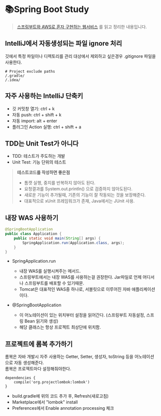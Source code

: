 # 📚Spring Boot Study
> [스프링부트와 AWS로 혼자 구현하는 웹서비스](http://www.kyobobook.co.kr/product/detailViewKor.laf?ejkGb=KOR&mallGb=KOR&barcode=9788965402602) 를 읽고 정리한 내용입니다. 

## IntelliJ에서 자동생성되는 파일 ignore 처리
깃에서 특정 파일이나 디렉토리를 관리 대상에서 제외하고 싶은경우 .gitignore 파일을 사용한다.
```
# Project exclude paths
/.gradle/
/.idea/
```

## 자주 사용하는 IntelliJ 단축키 
- 깃 커밋창 열기: ctrl + k
- 자동 push: ctrl + shift + k
- 자동 import: alt + enter
- 플러그인 Action 실행: ctrl + shift + a

## TDD는 Unit Test가 아니다 
- TDD: 테스트가 주도하는 개발 
- Unit Test: 기능 단위의 테스트 
> <b>테스트코드를 작성하면 좋은점</b>
> - 톰캣 실행, 중지를 반복하지 않아도 된다. 
> - 요청결과를 System.out.println() 으로 검증하지 않아도된다. 
> - 새로운 기능이 추가될때, 기존의 기능이 잘 작동되는 것을 보장해준다.
> - 대표적으로 xUnit 프레임워크가 존재, Java에서는 JUnit 사용.

## 내장 WAS 사용하기 
```java
@SpringBootApplication
public class Application {
    public static void main(String[] args) {
        SpringApplication.run(Application.class, args);
    }
}
```
- SpringApplication.run
    - 내장 WAS를 실행시켜주는 메서드. 
    - 스프링부트에서는 내장 WAS를 사용하는걸 권장한다. Jar파일로 언제 어디서나 스프링부트를 배포할 수 있기때문.
    - Tomcat은 대표적인 WAS중 하나로, 서블릿으로 이루어진 자바 애플리케이션이다.   
    
- @SpringBootApplication
    - 이 어노테이션이 있는 위치부터 설정을 읽어간다. (스프링부트 자동설정, 스프링 Bean 읽기와 생성)
    - 해당 클래스는 항상 프로젝트 최상단에 위치함. 

## 프로젝트에 롬복 추가하기 
롬복은 자바 개발시 자주 사용하는 Getter, Setter, 생성자, toString 등을 어노테이션으로 자동 생성해준다. 
<br>롬복은 프로젝트마다 설정해줘야한다.  
```
dependencies {
    compile('org.projectlombok:lombok')
}
```
- build.gradle에 위의 코드 추가 후, Refresh(새로고침)
- Marketplace에서 "lombok" install 
- Preferences에서 Enable annotation processing 체크


